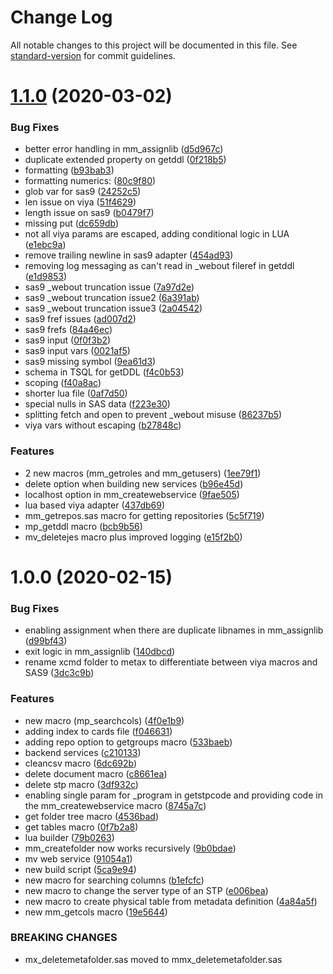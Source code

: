 # Change Log

All notable changes to this project will be documented in this file. See [standard-version](https://github.com/conventional-changelog/standard-version) for commit guidelines.

<a name="1.1.0"></a>
# [1.1.0](https://github.com/macropeople/macrocore/compare/v1.0.0...v1.1.0) (2020-03-02)


### Bug Fixes

* better error handling in mm_assignlib ([d5d967c](https://github.com/macropeople/macrocore/commit/d5d967c))
* duplicate extended property on getddl ([0f218b5](https://github.com/macropeople/macrocore/commit/0f218b5))
* formatting ([b93bab3](https://github.com/macropeople/macrocore/commit/b93bab3))
* formatting numerics: ([80c9f80](https://github.com/macropeople/macrocore/commit/80c9f80))
* glob var for sas9 ([24252c5](https://github.com/macropeople/macrocore/commit/24252c5))
* len issue on viya ([51f4629](https://github.com/macropeople/macrocore/commit/51f4629))
* length issue on sas9 ([b0479f7](https://github.com/macropeople/macrocore/commit/b0479f7))
* missing put ([dc659db](https://github.com/macropeople/macrocore/commit/dc659db))
* not all viya params are escaped, adding conditional logic in LUA ([e1ebc9a](https://github.com/macropeople/macrocore/commit/e1ebc9a))
* remove trailing newline in sas9 adapter ([454ad93](https://github.com/macropeople/macrocore/commit/454ad93))
* removing log messaging as can't read in _webout fileref in getddl ([e1d9853](https://github.com/macropeople/macrocore/commit/e1d9853))
* sas9 _webout truncation issue ([7a97d2e](https://github.com/macropeople/macrocore/commit/7a97d2e))
* sas9 _webout truncation issue2 ([6a391ab](https://github.com/macropeople/macrocore/commit/6a391ab))
* sas9 _webout truncation issue3 ([2a04542](https://github.com/macropeople/macrocore/commit/2a04542))
* sas9 fref issues ([ad007d2](https://github.com/macropeople/macrocore/commit/ad007d2))
* sas9 frefs ([84a46ec](https://github.com/macropeople/macrocore/commit/84a46ec))
* sas9 input ([0f0f3b2](https://github.com/macropeople/macrocore/commit/0f0f3b2))
* sas9 input vars ([0021af5](https://github.com/macropeople/macrocore/commit/0021af5))
* sas9 missing symbol ([9ea61d3](https://github.com/macropeople/macrocore/commit/9ea61d3))
* schema in TSQL for getDDL ([f4c0b53](https://github.com/macropeople/macrocore/commit/f4c0b53))
* scoping ([f40a8ac](https://github.com/macropeople/macrocore/commit/f40a8ac))
* shorter lua file ([0af7d50](https://github.com/macropeople/macrocore/commit/0af7d50))
* special nulls in SAS data ([f223e30](https://github.com/macropeople/macrocore/commit/f223e30))
* splitting fetch and open to prevent _webout misuse ([86237b5](https://github.com/macropeople/macrocore/commit/86237b5))
* viya vars without escaping ([b27848c](https://github.com/macropeople/macrocore/commit/b27848c))


### Features

* 2 new macros (mm_getroles and mm_getusers) ([1ee79f1](https://github.com/macropeople/macrocore/commit/1ee79f1))
* delete option when building new services ([b96e45d](https://github.com/macropeople/macrocore/commit/b96e45d))
* localhost option in mm_createwebservice ([9fae505](https://github.com/macropeople/macrocore/commit/9fae505))
* lua based viya adapter ([437db69](https://github.com/macropeople/macrocore/commit/437db69))
* mm_getrepos.sas macro for getting repositories ([5c5f719](https://github.com/macropeople/macrocore/commit/5c5f719))
* mp_getddl macro ([bcb9b56](https://github.com/macropeople/macrocore/commit/bcb9b56))
* mv_deletejes macro plus improved logging ([e15f2b0](https://github.com/macropeople/macrocore/commit/e15f2b0))



<a name="1.0.0"></a>
# 1.0.0 (2020-02-15)


### Bug Fixes

* enabling assignment when there are duplicate libnames in mm_assignlib ([d99bf43](https://github.com/macropeople/macrocore/commit/d99bf43))
* exit logic in mm_assignlib ([140dbcd](https://github.com/macropeople/macrocore/commit/140dbcd))
* rename xcmd folder to metax to differentiate between viya macros and SAS9 ([3dc3c9b](https://github.com/macropeople/macrocore/commit/3dc3c9b))


### Features

*  new macro (mp_searchcols) ([4f0e1b9](https://github.com/macropeople/macrocore/commit/4f0e1b9))
* adding index to cards file ([f046631](https://github.com/macropeople/macrocore/commit/f046631))
* adding repo option to getgroups macro ([533baeb](https://github.com/macropeople/macrocore/commit/533baeb))
* backend services ([c210133](https://github.com/macropeople/macrocore/commit/c210133))
* cleancsv macro ([6dc692b](https://github.com/macropeople/macrocore/commit/6dc692b))
* delete document macro ([c8661ea](https://github.com/macropeople/macrocore/commit/c8661ea))
* delete stp macro ([3df932c](https://github.com/macropeople/macrocore/commit/3df932c))
* enabling single param for _program in getstpcode and providing code in the mm_createwebservice macro ([8745a7c](https://github.com/macropeople/macrocore/commit/8745a7c))
* get folder tree macro ([4536bad](https://github.com/macropeople/macrocore/commit/4536bad))
* get tables macro ([0f7b2a8](https://github.com/macropeople/macrocore/commit/0f7b2a8))
* lua builder ([79b0263](https://github.com/macropeople/macrocore/commit/79b0263))
* mm_createfolder now works recursively ([9b0bdae](https://github.com/macropeople/macrocore/commit/9b0bdae))
* mv web service ([91054a1](https://github.com/macropeople/macrocore/commit/91054a1))
* new build script ([5ca9e94](https://github.com/macropeople/macrocore/commit/5ca9e94))
* new macro for searching columns ([b1efcfc](https://github.com/macropeople/macrocore/commit/b1efcfc))
* new macro to change the server type of an STP ([e006bea](https://github.com/macropeople/macrocore/commit/e006bea))
* new macro to create physical table from metadata definition ([4a84a5f](https://github.com/macropeople/macrocore/commit/4a84a5f))
* new mm_getcols macro ([19e5644](https://github.com/macropeople/macrocore/commit/19e5644))


### BREAKING CHANGES

* mx_deletemetafolder.sas moved to mmx_deletemetafolder.sas
